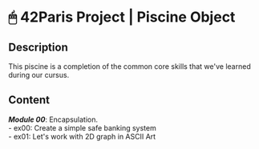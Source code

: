 # 🖱 42Paris Project | Piscine Object

## Description

This piscine is a completion of the common core skills that we've learned during our cursus.  

## Content

***Module 00***: Encapsulation.  
	- ex00: Create a simple safe banking system  
	- ex01: Let's work with 2D graph in ASCII Art  
